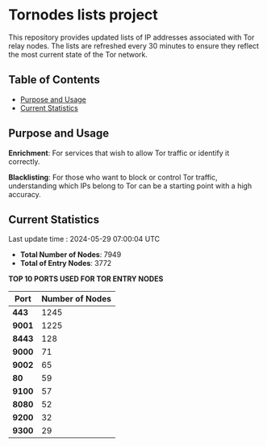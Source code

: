 # Tornodes lists project

This repository provides updated lists of IP addresses associated with Tor relay nodes. The lists are refreshed every 30 minutes to ensure they reflect the most current state of the Tor network.

## Table of Contents

- [Purpose and Usage](#purpose-and-usage)
- [Current Statistics](#current-statistics)


## Purpose and Usage

**Enrichment**: For services that wish to allow Tor traffic or identify it correctly.

**Blacklisting**: For those who want to block or control Tor traffic, understanding which IPs belong to Tor can be a starting point with a high accuracy.

## Current Statistics

Last update time : 2024-05-29 07:00:04 UTC

- **Total Number of Nodes**: 7949
- **Total of Entry Nodes**: 3772

**TOP 10 PORTS USED FOR TOR ENTRY NODES**

| **Port** | **Number of Nodes** |
|------|-----------------|
| **443**   | 1245  |
| **9001**   | 1225  |
| **8443**   | 128  |
| **9000**   | 71  |
| **9002**   | 65  |
| **80**   | 59  |
| **9100**   | 57  |
| **8080**   | 52  |
| **9200**   | 32  |
| **9300**   | 29  |

